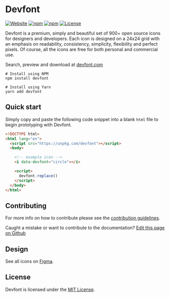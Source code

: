 # Devfont

[![Website](https://img.shields.io/website?down_color=red&style=flat-square&up_color=blue&url=https%3A%2F%2Fdevfont.com)](https://devfont.com)
[![npm](https://img.shields.io/npm/v/devfont?color=blue&style=flat-square)](https://www.npmjs.com/package/devfont)
[![npm](https://img.shields.io/npm/dm/devfont?color=blue&style=flat-square)](https://www.npmjs.com/package/devfont)
[![License](https://img.shields.io/github/license/alexperronnet/devfont?color=blue&style=flat-square)](/license.md)

Devfont is a premium, simply and beautiful set of 900+ open source icons for
designers and developers. Each icon is designed on a 24x24 grid with an emphasis
on readability, consistency, simplicity, flexibility and perfect pixels. Of
course, all the icons are free for both personal and commercial use.

Search, preview and download at [devfont.com](https://devfont.com)

```shell
# Install using NPM
npm install devfont

# Install using Yarn
yarn add devfont
```

## Quick start

Simply copy and paste the following code snippet into a blank `html` file to
begin prototyping with Devfont.

```html
<!DOCTYPE html>
<html lang="en">
  <script src="https://unpkg.com/devfont"></script>
  <body>

    <!-- example icon -->
    <i data-devfont="circle"></i>

    <script>
      devfont.replace()
    </script>
  </body>
</html>
```

## Contributing

For more info on how to contribute please see the
[contribution guidelines](https://github.com/alexperronnet/devfont/blob/master/contributing.md).

Caught a mistake or want to contribute to the documentation?
[Edit this page on Github](https://github.com/alexperronnet/devfont/blob/master/readme.md)

## Design

See all icons on
[Figma](https://www.figma.com/file/6UxYVimMRFLHuyPXBlxkkj/devfont-icons?node-id=4%3A154).

## License

Devfont is licensed under the
[MIT License](https://github.com/alexperronnet/devfont/blob/master/license.md).
